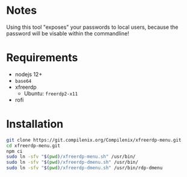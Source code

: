 # Notes
Using this tool "exposes" your passwords to local users, because the password will be visable within the commandline!

# Requirements
- nodejs 12+
- `base64`
- xfreerdp
  - Ubuntu: `freerdp2-x11`
- rofi

# Installation
```bash
git clone https://git.compilenix.org/Compilenix/xfreerdp-menu.git
cd xfreerdp-menu.git
npm ci
sudo ln -sfv "$(pwd)/xfreerdp-menu.sh" /usr/bin/
sudo ln -sfv "$(pwd)/xfreerdp-dmenu.sh" /usr/bin/
sudo ln -sfv "$(pwd)/xfreerdp-dmenu.sh" /usr/bin/rdp-dmenu
```
